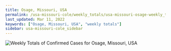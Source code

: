 ```yaml
---
title: Osage, Missouri, USA
permalink: /usa-missouri-cole/weekly_totals/usa-missouri-osage-weekly_totals.html
last_updated: Mar 11, 2022
keywords: ["Osage, Missouri, USA", "weekly totals"]
sidebar: usa-missouri-cole_sidebar
---
```


![Weekly Totals of Confirmed Cases for Osage, Missouri, USA](/covid_tracker/images/graphs/usa-missouri-osage-weekly_totals_graph.png)
